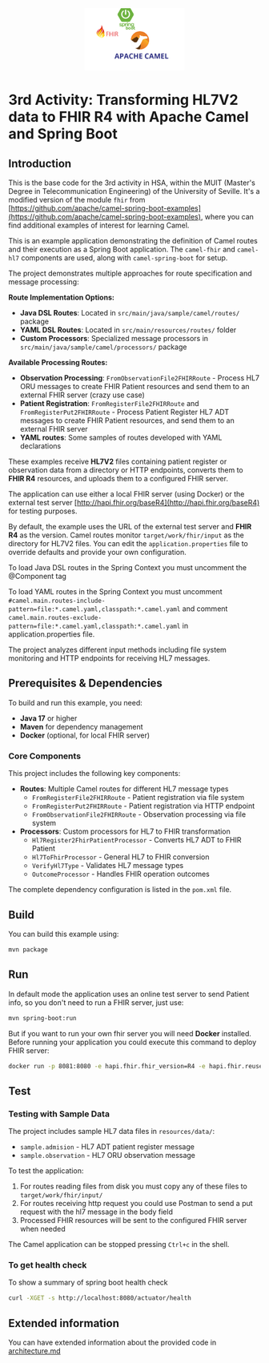 <div style="text-align: center;">
<img src="./resources/logos.png" width="200" />
</div>

# 3rd Activity: Transforming HL7V2 data to FHIR R4 with Apache Camel and Spring Boot

## Introduction

This is the base code for the 3rd activity in HSA, within the MUIT (Master's Degree in Telecommunication Engineering) of the University of Seville. It's a modified version of the module `fhir` from [https://github.com/apache/camel-spring-boot-examples](https://github.com/apache/camel-spring-boot-examples), where you can find additional examples of interest for learning Camel.

This is an example application demonstrating the definition of Camel routes and their execution as a Spring Boot application. The `camel-fhir` and `camel-hl7` components are used, along with `camel-spring-boot` for setup.

The project demonstrates multiple approaches for route specification and message processing:

**Route Implementation Options:**
- **Java DSL Routes**: Located in `src/main/java/sample/camel/routes/` package
- **YAML DSL Routes**: Located in `src/main/resources/routes/` folder
- **Custom Processors**: Specialized message processors in `src/main/java/sample/camel/processors/` package

**Available Processing Routes:**
- **Observation Processing**: `FromObservationFile2FHIRRoute` - Process HL7 ORU messages to create FHIR Patient resources and send them to an external FHIR server (crazy use case)
- **Patient Registration**: `FromRegisterFile2FHIRRoute` and `FromRegisterPut2FHIRRoute` - Process Patient Register HL7 ADT messages to create FHIR Patient resources, and send them to an external FHIR server
- **YAML routes**: Some samples of routes developed with YAML declarations

These examples receive **HL7V2** files containing patient register or observation data from a directory or HTTP endpoints, converts them to **FHIR R4** resources, and uploads them to a configured FHIR server.

The application can use either a local FHIR server (using Docker) or the external test server [http://hapi.fhir.org/baseR4](http://hapi.fhir.org/baseR4) for testing purposes.

By default, the example uses the URL of the external test server and **FHIR R4** as the version. Camel routes monitor `target/work/fhir/input` as the directory for HL7V2 files. You can edit the `application.properties` file to override defaults and provide your own configuration.

To load Java DSL routes in the Spring Context you must uncomment the @Component tag

To load YAML routes in the Spring Context you must uncomment `#camel.main.routes-include-pattern=file:*.camel.yaml,classpath:*.camel.yaml` and comment
`camel.main.routes-exclude-pattern=file:*.camel.yaml,classpath:*.camel.yaml` in application.properties file.

The project analyzes different input methods including file system monitoring and HTTP endpoints for receiving HL7 messages.

## Prerequisites & Dependencies

To build and run this example, you need:

- **Java 17** or higher
- **Maven** for dependency management 
- **Docker** (optional, for local FHIR server)

### Core Components

This project includes the following key components:

- **Routes**: Multiple Camel routes for different HL7 message types
  - `FromRegisterFile2FHIRRoute` - Patient registration via file system
  - `FromRegisterPut2FHIRRoute` - Patient registration via HTTP endpoint  
  - `FromObservationFile2FHIRRoute` - Observation processing via file system
- **Processors**: Custom processors for HL7 to FHIR transformation
  - `Hl7Register2FhirPatientProcessor` - Converts HL7 ADT to FHIR Patient
  - `Hl7ToFhirProcessor` - General HL7 to FHIR conversion
  - `VerifyHl7Type` - Validates HL7 message types
  - `OutcomeProcessor` - Handles FHIR operation outcomes

The complete dependency configuration is listed in the `pom.xml` file.
## Build

You can build this example using:

```bash
mvn package
```

## Run

In default mode the application uses an online test server to send Patient info, so you don't need to run a FHIR server, just use:

```bash
mvn spring-boot:run
```
But if you want to run your own fhir server you will need **Docker** installed.
Before running your application you could execute this command to deploy FHIR server:

```bash
docker run -p 8081:8080 -e hapi.fhir.fhir_version=R4 -e hapi.fhir.reuse_cached_search_results_millis=-1 hapiproject/hapi:v6.8.3
```
## Test

### Testing with Sample Data

The project includes sample HL7 data files in `resources/data/`:

- `sample.admision` - HL7 ADT patient register message
- `sample.observation` - HL7 ORU observation message

To test the application:

1. For routes reading files from disk you must copy any of these files to `target/work/fhir/input/`
2. For routes receiving http request you could use Postman to send a put request with the hl7 message in the body field
3. Processed FHIR resources will be sent to the configured FHIR server when needed

The Camel application can be stopped pressing `Ctrl+c` in the shell.

### To get health check

To show a summary of spring boot health check
```bash
curl -XGET -s http://localhost:8080/actuator/health
```
## Extended information

You can have extended information about the provided code in [architecture.md](/architecture.md)
